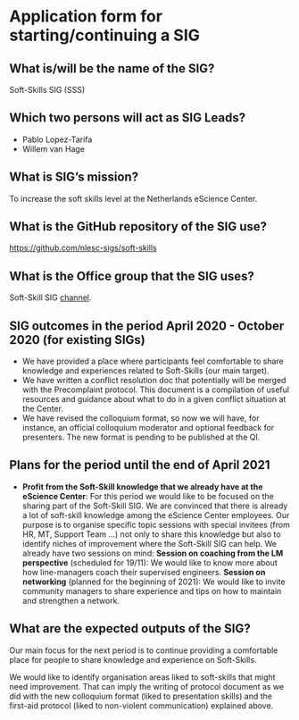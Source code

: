 # Application form for starting/continuing a SIG

## What is/will be the name of the SIG?
<!--  Pick a name that reflects the goal of the SIG.
      Make it specific enough to be meaningful,
      but broad enough to give you room  to shift focus when necessary.  -->
Soft-Skills SIG (SSS)
## Which two persons will act as SIG Leads?
<!--  Please make sure to have two SIG leads to reduce bus factor.
      SIG leads are allowed to write the hours dedicated to organizing
      SIG activities under the R&D budget. Please mention in the notes the
      name of your SIG:
        Account: 000104
        Project: 020203
        Hour type: 00071
        Notes: Hours for X SIG
       -->
- Pablo Lopez-Tarifa
- Willem van Hage

## What is SIG’s mission?
<!--  help text goes here  -->
To increase the soft skills level at the Netherlands eScience Center.

## What is the GitHub repository of the SIG use?
<!--  Please transfer your SIG existing repo to this GitHub organization  -->
https://github.com/nlesc-sigs/soft-skills

## What is the Office group that the SIG uses?
<!--  help text goes here  -->
Soft-Skill SIG [channel](https://teams.microsoft.com/l/team/19%3ab6082594f90a4f7d9b9b4521f5b7eb91%40thread.tacv2/conversations?groupId=c373a0f6-88c9-47d6-b318-cd998d7efa51&tenantId=aa3aeacc-6307-42b2-ac05-787dd5c32574).

## SIG outcomes in the period April 2020 - October 2020 (for existing SIGs)
<!--  As a simple list of activities in this period is enough.  -->
* We have provided a place where participants feel comfortable to share knowledge and experiences related to Soft-Skills (our main target).
* We have written a conflict resolution doc that potentially will be merged with the Precomplaint protocol. This document is a compilation of useful resources and guidance about what to do in a given conflict situation at the Center.
* We have revised the colloquium format, so now we will have, for instance, an official colloquium moderator and optional feedback for presenters. The new format is pending to be published at the QI. 


## Plans for the period until the end of April 2021
<!--  help text goes here  -->
- **Profit from the Soft-Skill knowledge that we already have at the eScience Center**: For this period we would like to be focused on the sharing part of the Soft-Skill SIG. We are convinced that there is already a lot of soft-skill knowledge among the eScience Center employees. Our purpose is to organise specific topic sessions with special invitees (from HR, MT, Support Team ...) not only to share this knowledge but also to identify niches of improvement where the Soft-Skill SIG can help. We already have two sessions on mind:
**Session on coaching from the LM perspective** (scheduled for 19/11): We would like to know more about how line-managers coach their supervised engineers.
**Session on networking** (planned for the beginning of 2021): We would like to invite community managers to share experience and tips on how to maintain and strengthen a network. 


## What are the expected outputs of the SIG?
<!--  Think of internal as well as external dissemination targets -->
Our main focus for the next period is to continue providing a comfortable place for people to share knowledge and experience on Soft-Skills.

We would like to identify organisation areas liked to soft-skills that might need improvement. That can imply the writing of protocol document as we did with the new colloquium format (liked to presentation skills) and the first-aid protocol (liked to non-violent communication) explained above.

